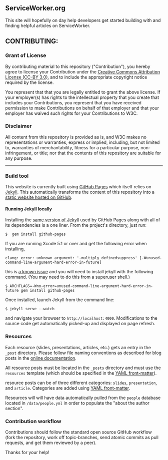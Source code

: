 ## ServiceWorker.org
This site will hopefully on day help developers get started building with and finding helpful articles on ServiceWorker. 

## CONTRIBUTING: 

### Grant of License

By contributing material to this repository ("Contribution"),
you hereby agree to license your Contribution under the
[Creative Commons Attribution License (CC-BY 3.0)][cc-by], and to
include the appropriate copyright notice required by the license.

You represent that that you are legally entitled to grant the above license. If
your employer(s) has rights to the intellectual property that you create that
includes your Contributions, you represent that you have received permission to
make Contributions on behalf of that employer and that your employer has waived
such rights for your Contributions to W3C.

### Disclaimer

All content from this repository is provided as is, and W3C makes no
representations or warranties, express or implied, including, but not limited
to, warranties of merchantability, fitness for a particular purpose,
non-infringement, or title; nor that the contents of this repository are
suitable for any purpose.

***

### Build tool

This website is currently built using [GitHub Pages][gh-pages] which itself
relies on [Jekyll][jekyll]. This automatically transforms the content of this
repository into a [static website hosted on GitHub][serviceworker-org].

#### Running Jekyll locally

Installing the [same version of Jekyll][install-jekyll] used by GitHub Pages
along with all of its dependencies is a one liner. From the project's directory,
just run:

    $  gem install github-pages

If you are running Xcode 5.1 or over and get the following error when installing,

    clang: error: unknown argument: '-multiply_definedsuppress' [-Wunused-command-line-argument-hard-error-in-future]

this is [a known issue][jekyll-clang-bug] and you will need to install jekyll
with the following command. (You may need to do this from a superuser shell.)

    $ ARCHFLAGS=-Wno-error=unused-command-line-argument-hard-error-in-future gem install github-pages

Once installed, launch Jekyll from the command line:

    $ jekyll serve --watch

and navigate your browser to `http://localhost:4000`. Modifications to the
source code get automatically picked-up and displayed on page refresh.

### Resources

Each resource (slides, presentations, articles, etc.) gets an entry in the
`_post` directory. Please follow file naming conventions as described for blog
posts in the [online documentation][jekyll-blog].

All resource posts must be located in the `_posts` directory and must use the `resources`
template (which should be specified in the [YAML front-matter][front-matter]).

resource posts can be of three different categories: `slides`, `presentation`,
and `article`. Categories are added using [YAML front-matter][front-matter].

Resources will will have data automatically pulled from the `people` database
located in `/data/people.yml` in order to populate the "about the
author section".

### Contribution workflow

Contributions should follow the standard open source GitHub workflow (fork
the repository, work off topic-branches, send atomic commits as pull requests,
and get them reviewed by a peer).

Thanks for your help!

[cc-by]: https://creativecommons.org/licenses/by/3.0/
[front-matter]: http://jekyllrb.com/docs/frontmatter/
[gh-pages]: http://pages.github.com/
[install-jekyll]: https://help.github.com/articles/using-jekyll-with-pages
[jekyll]: http://jekyllrb.com/
[jekyll-blog]: http://jekyllrb.com/docs/posts/
[jekyll-clang-bug]: https://github.com/jekyll/jekyll/issues/2125
[serviceworker-org]: http://serviceworker.org
[yaml]: http://www.yaml.org/
